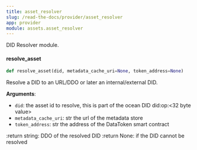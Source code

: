 ```yaml
---
title: asset_resolver
slug: /read-the-docs/provider/asset_resolver
app: provider
module: assets.asset_resolver
---
```

DID Resolver module.

#### resolve\_asset

```python
def resolve_asset(did, metadata_cache_uri=None, token_address=None)
```

Resolve a DID to an URL/DDO or later an internal/external DID.

**Arguments**:

- `did`: the asset id to resolve, this is part of the ocean
DID did:op:<32 byte value>
- `metadata_cache_uri`: str the url of the metadata store
- `token_address`: str the address of the DataToken smart contract

:return string: DDO of the resolved DID
:return None: if the DID cannot be resolved

